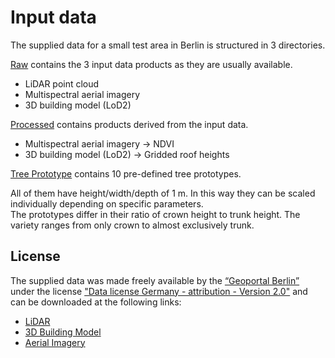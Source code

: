 # Input data

The supplied data for a small test area in Berlin is structured in 3 directories. 

[Raw](/data/raw) contains the 3 input data products as they are usually available.

* LiDAR point cloud
* Multispectral aerial imagery
* 3D building model (LoD2)

[Processed](/data/processed) contains products derived from the input data.
* Multispectral aerial imagery -> NDVI
* 3D building model (LoD2) -> Gridded roof heights

[Tree Prototype](/data/tree_prototypes) contains 10 pre-defined tree prototypes.   

All of them have height/width/depth of 1 m. In this way they can be scaled individually depending on specific parameters.  
The prototypes differ in their ratio of crown height to trunk height. The variety ranges from only crown to almost exclusively trunk. 

## License
The supplied data was made freely available by the [“Geoportal Berlin”](https://fbinter.stadt-berlin.de/fb/index.jsp) under the license ["Data license Germany - attribution - Version 2.0"](https://www.govdata.de/dl-de/by-2-0) and can be downloaded at the following links:

* [LiDAR](https://fbinter.stadt-berlin.de/fb/berlin/service_intern.jsp?id=a_als@senstadt&type=FEED)
* [3D Building Model](https://fbinter.stadt-berlin.de/fb/berlin/service_intern.jsp?id=a_lod2@senstadt&type=FEED)
* [Aerial Imagery](https://fbinter.stadt-berlin.de/fb/berlin/service_intern.jsp?id=a_luftbild2020_true_cir@senstadt&type=FEED)
